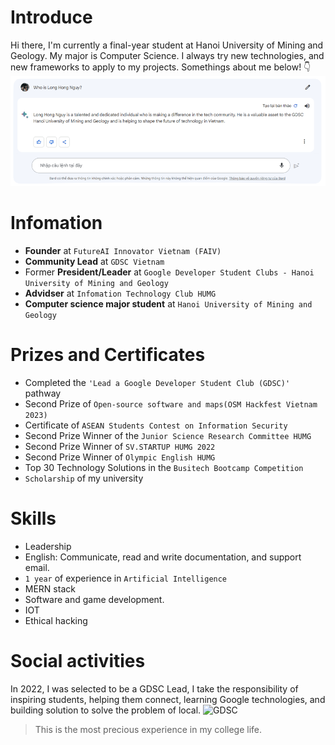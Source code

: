 # Introduce
Hi there, I'm currently a final-year student at Hanoi University of Mining and Geology. My major is Computer Science. I always try new technologies, and new frameworks to apply to my projects. Somethings about me below! 👇
![Bard](https://github.com/nguyhonglong/nguyhonglong/blob/main/img/bard.png?raw=true)

# Infomation
- **Founder** at ``FutureAI Innovator Vietnam (FAIV)``
- **Community Lead** at ``GDSC Vietnam``
- Former **President/Leader** at ``Google Developer Student Clubs - Hanoi University of Mining and Geology``
- **Advidser** at ``Infomation Technology Club HUMG``
- **Computer science major student** at ``Hanoi University of Mining and Geology``
# Prizes and Certificates
- Completed the ``'Lead a Google Developer Student Club (GDSC)'`` pathway
- Second Prize of ``Open-source software and maps(OSM Hackfest Vietnam 2023)``
- Certificate of ``ASEAN Students Contest on Information Security``
- Second Prize Winner of the ``Junior Science Research Committee HUMG``
- Second Prize Winner of ``SV.STARTUP HUMG 2022``
- Second Prize Winner of ``Olympic English HUMG``
- Top 30 Technology Solutions in the ``Busitech Bootcamp Competition``
- ``Scholarship`` of my university
# Skills
- Leadership
- English: Communicate, read and write documentation, and support email.
- ``1 year`` of experience in ``Artificial Intelligence``
- MERN stack
- Software and game development.
- IOT
- Ethical hacking
# Social activities
In 2022, I was selected to be a GDSC Lead, I take the responsibility of inspiring students, helping them connect, learning Google technologies, and building solution to solve the problem of local.
![GDSC](https://nguyhonglong.github.io/static/media/Hanoi-University-of-Mining-and-Geology-1.f2b0187d2b8ac3aea3ab.png)
>This is the most precious experience in my college life.
